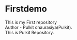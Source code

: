 # Firstdemo
This is my First repository
<br>
Author - Pulkit chaurasiya(Pulkit).
<br>
This is Pulkit Repository.
